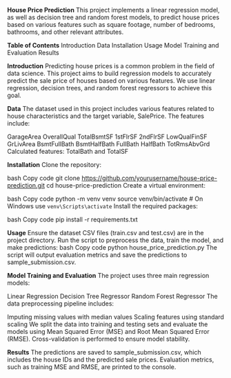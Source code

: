 **House Price Prediction**
This project implements a linear regression model, as well as decision tree and random forest models, to predict house prices based on various features such as square footage, number of bedrooms, bathrooms, and other relevant attributes.

**Table of Contents**
Introduction
Data
Installation
Usage
Model Training and Evaluation
Results

**Introduction**
Predicting house prices is a common problem in the field of data science. This project aims to build regression models to accurately predict the sale price of houses based on various features. We use linear regression, decision trees, and random forest regressors to achieve this goal.

**Data**
The dataset used in this project includes various features related to house characteristics and the target variable, SalePrice. The features include:

GarageArea
OverallQual
TotalBsmtSF
1stFlrSF
2ndFlrSF
LowQualFinSF
GrLivArea
BsmtFullBath
BsmtHalfBath
FullBath
HalfBath
TotRmsAbvGrd
Calculated features: TotalBath and TotalSF

**Installation**
Clone the repository:

bash
Copy code
git clone https://github.com/yourusername/house-price-prediction.git
cd house-price-prediction
Create a virtual environment:

bash
Copy code
python -m venv venv
source venv/bin/activate  # On Windows use `venv\Scripts\activate`
Install the required packages:

bash
Copy code
pip install -r requirements.txt

**Usage**
Ensure the dataset CSV files (train.csv and test.csv) are in the project directory.
Run the script to preprocess the data, train the model, and make predictions:
bash
Copy code
python house_price_prediction.py
The script will output evaluation metrics and save the predictions to sample_submission.csv.

**Model Training and Evaluation**
The project uses three main regression models:

Linear Regression
Decision Tree Regressor
Random Forest Regressor
The data preprocessing pipeline includes:

Imputing missing values with median values
Scaling features using standard scaling
We split the data into training and testing sets and evaluate the models using Mean Squared Error (MSE) and Root Mean Squared Error (RMSE). Cross-validation is performed to ensure model stability.

**Results**
The predictions are saved to sample_submission.csv, which includes the house IDs and the predicted sale prices. Evaluation metrics, such as training MSE and RMSE, are printed to the console.
